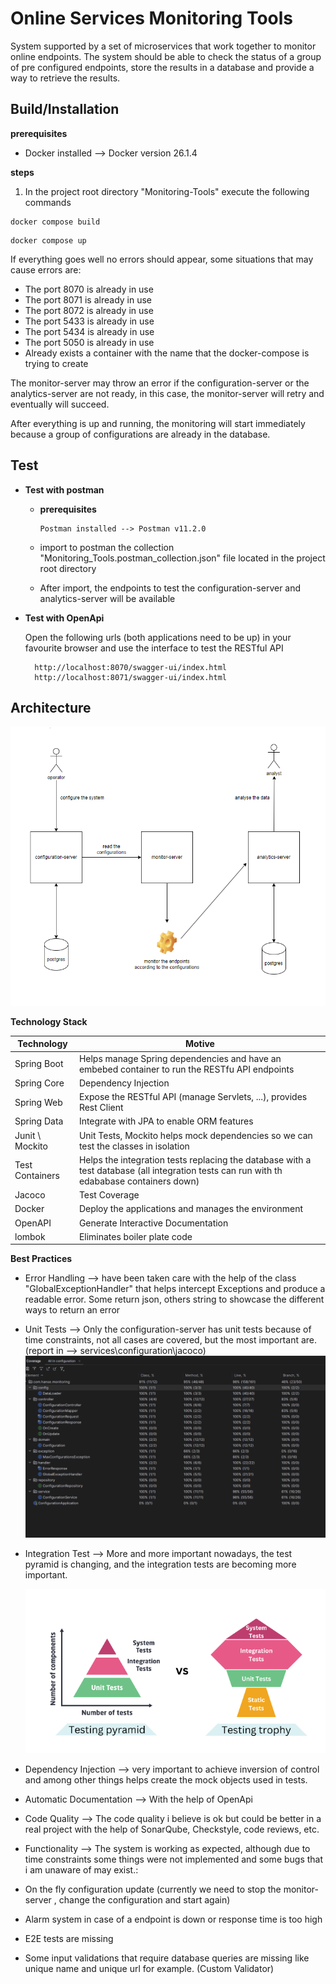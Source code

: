 # Online Services Monitoring Tools

System supported by a set of microservices that work together to monitor online endpoints.
The system should be able to check the status of a group of pre configured endpoints, 
store the results in a database and provide a way to retrieve the results.

## Build/Installation 

**prerequisites**

- Docker installed --> Docker version 26.1.4

**steps**

1. In the project root directory "Monitoring-Tools" execute the following commands
```
docker compose build
```
```
docker compose up
```
If everything goes well no errors should appear, some situations that may cause errors are:
- The port 8070 is already in use
- The port 8071 is already in use
- The port 8072 is already in use
- The port 5433 is already in use
- The port 5434 is already in use
- The port 5050 is already in use
- Already exists a container with the name that the docker-compose is trying to create

The monitor-server may throw an error if the configuration-server or the analytics-server
are not ready, in this case, the monitor-server will retry and eventually will succeed.

After everything is up and running, the monitoring will start immediately because a group of
configurations are already in the database.

## Test

- **Test with postman**

    - **prerequisites**

          Postman installed --> Postman v11.2.0
    - import to postman the collection "Monitoring_Tools.postman_collection.json" file located in the project root directory
    - After import, the endpoints to test the configuration-server and analytics-server will be available


- **Test with OpenApi**

  Open the following urls (both applications need to be up) in your favourite browser and use the interface to test the RESTful API

        http://localhost:8070/swagger-ui/index.html
        http://localhost:8071/swagger-ui/index.html

## Architecture

![Architecture](images/Architecture.png)

**Technology Stack**

| **Technology**        	  | **Motive**			                                                                                                                             |
|--------------------------|-------------------------------------------------------------------------------------------------------------------------------------------|
| Spring Boot            	 | Helps manage Spring dependencies and have an embebed container to run the RESTfu API endpoints                                            |
| Spring Core    	         | Dependency Injection                                                                                                                      |
| Spring Web               | Expose the RESTful API (manage Servlets, ...), provides Rest Client                                                                       |
| Spring Data    	         | Integrate with JPA to enable ORM features                                                                                                 |
| Junit \ Mockito       	  | Unit Tests, Mockito helps mock dependencies so we can test the classes in isolation                                                       |
| Test Containers       	  | Helps the integration tests replacing the database with a test database (all integration tests can run with th edababase containers down) |
| Jacoco       	           | Test Coverage                                                                                                                             |
| Docker       	           | Deploy the applications and manages the environment                                                                                       |
| OpenAPI                  | Generate Interactive Documentation                                                                                                        |
| lombok                   | Eliminates boiler plate code                                                                                                              |

**Best Practices**

- Error Handling --> have been taken care with the help of the class "GlobalExceptionHandler" that helps intercept Exceptions and produce a readable error. Some return json, others string to showcase the different ways to return an error
- Unit Tests --> Only the configuration-server has unit tests because of time constraints, not all cases are covered, but the most important are. (report in --> services\configuration\jacoco)
  ![Coverage](images/Coverage.png)
- Integration Test --> More and more important nowadays, the test pyramid is changing, and the integration tests are becoming more important.

  ![Coverage](images/tests.png)
- Dependency Injection --> very important to achieve inversion of control and among other things helps create the mock objects used in tests.
- Automatic Documentation --> With the help of OpenApi
- Code Quality --> The code quality i believe is ok but could be better in a real project with the help of SonarQube, Checkstyle, code reviews, etc.
- Functionality --> The system is working as expected, although due to time constraints some things were not implemented and some bugs that i am unaware of may exist.:
 - On the fly configuration update (currently we need to stop the monitor-server , change the configuration and start again)
 - Alarm system in case of a endpoint is down or response time is too high
 - E2E tests are missing
 - Some input validations that require database queries are missing like unique name and unique url for example. (Custom Validator) 
